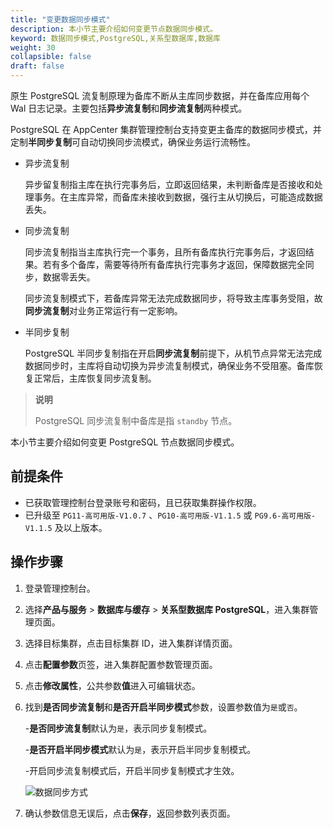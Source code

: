 ```yaml
---
title: "变更数据同步模式"
description: 本小节主要介绍如何变更节点数据同步模式。 
keyword: 数据同步模式,PostgreSQL,关系型数据库,数据库
weight: 30
collapsible: false
draft: false
---
```




原生 PostgreSQL 流复制原理为备库不断从主库同步数据，并在备库应用每个 Wal 日志记录。主要包括**异步流复制**和**同步流复制**两种模式。

PostgreSQL 在 AppCenter 集群管理控制台支持变更主备库的数据同步模式，并定制**半同步复制**可自动切换同步流模式，确保业务运行流畅性。

- 异步流复制

   异步留复制指主库在执行完事务后，立即返回结果，未判断备库是否接收和处理事务。在主库异常，而备库未接收到数据，强行主从切换后，可能造成数据丢失。

- 同步流复制

   同步流复制指当主库执行完一个事务，且所有备库执行完事务后，才返回结果。若有多个备库，需要等待所有备库执行完事务才返回，保障数据完全同步，数据零丢失。

   同步流复制模式下，若备库异常无法完成数据同步，将导致主库事务受阻，故**同步流复制**对业务正常运行有一定影响。

- 半同步复制

   PostgreSQL 半同步复制指在开启**同步流复制**前提下，从机节点异常无法完成数据同步时，主库将自动切换为异步流复制模式，确保业务不受阻塞。备库恢复正常后，主库恢复同步流复制。

> **说明**
> 
> PostgreSQL 同步流复制中备库是指 `standby` 节点。

本小节主要介绍如何变更 PostgreSQL 节点数据同步模式。

## 前提条件

- 已获取管理控制台登录账号和密码，且已获取集群操作权限。
- 已升级至 `PG11-高可用版-V1.0.7` 、`PG10-高可用版-V1.1.5` 或 `PG9.6-高可用版-V1.1.5` 及以上版本。

## 操作步骤

1. 登录管理控制台。
2. 选择**产品与服务** > **数据库与缓存** > **关系型数据库 PostgreSQL**，进入集群管理页面。
3. 选择目标集群，点击目标集群 ID，进入集群详情页面。
4. 点击**配置参数**页签，进入集群配置参数管理页面。
5. 点击**修改属性**，公共参数**值**进入可编辑状态。
6. 找到**是否同步流复制**和**是否开启半同步模式**参数，设置参数值为`是`或`否`。

    -**是否同步流复制**默认为`是`，表示同步复制模式。

    -**是否开启半同步模式**默认为`是`，表示开启半同步复制模式。

    -开启同步流复制模式后，开启半同步复制模式才生效。

   ![数据同步方式](../../../_images/data_sync.png)

7. 确认参数信息无误后，点击**保存**，返回参数列表页面。
